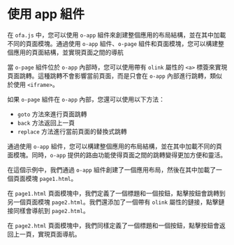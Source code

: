 <template is="exm-article">
<a href="../../publics/examples/use-app/demo.html" preview></a>
<a href="../../publics/examples/use-app/page1.html" main></a>
<a href="../../publics/examples/use-app/page2.html"></a>
</template>

# 使用 app 組件

在 `ofa.js` 中，您可以使用 `o-app` 組件來創建整個應用的布局結構，並在其中加載不同的頁面模塊。通過使用 `o-app` 組件、`o-page` 組件和頁面模塊，您可以構建整個應用的頁面結構，並實現頁面之間的導航

當 `o-page` 組件位於 `o-app` 內部時，您可以使用帶有 `olink` 屬性的 `<a>` 標簽來實現頁面跳轉。這種跳轉不會影響當前頁面，而是只會在 `o-app` 內部進行跳轉，類似於使用 `<iframe>`。

如果 `o-page` 組件在 `o-app` 內部，您還可以使用以下方法：
- `goto` 方法來進行頁面跳轉
- `back` 方法返回上一頁
- `replace` 方法進行當前頁面的替換式跳轉

通過使用 `o-app` 組件，您可以構建整個應用的布局結構，並在其中加載不同的頁面模塊。同時，`o-app` 提供的路由功能使得頁面之間的跳轉變得更加方便和靈活。

在這個示例中，我們通過 `o-app` 組件創建了一個應用布局，然後在其中加載了一個頁面模塊 `page1.html`。

在 `page1.html` 頁面模塊中，我們定義了一個標題和一個按鈕，點擊按鈕會跳轉到另一個頁面模塊 `page2.html`。我們還添加了一個帶有 `olink` 屬性的鏈接，點擊鏈接同樣會導航到 `page2.html`。

在 `page2.html` 頁面模塊中，我們同樣定義了一個標題和一個按鈕，點擊按鈕會返回上一頁，實現頁面導航。
